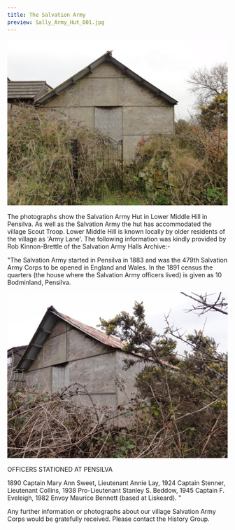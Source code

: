 ```yaml
---
title: The Salvation Army
preview: Sally_Army_Hut_001.jpg
---
```


![The Salvation Army](./the-salvation-army/Sally_Army_Hut_001.jpg)

The photographs show the Salvation Army Hut in Lower Middle Hill in Pensilva. As well as the Salvation Army the hut has accommodated the village Scout Troop. Lower Middle Hill is known locally by older residents of the village as 'Army Lane'. The following information was kindly provided by Rob Kinnon-Brettle of the Salvation Army Halls Archive:-

"The Salvation Army started in Pensilva in 1883 and was the 479th Salvation Army Corps to be opened in England and Wales. In the 1891 census the quarters (the house where the Salvation Army officers lived) is given as 10 Bodminland, Pensilva.

![The Salvation Army](./the-salvation-army/Sally_Army_Hut_002.jpg)

OFFICERS STATIONED AT PENSILVA

1890 Captain Mary Ann Sweet, Lieutenant Annie Lay,
1924 Captain Stenner, Lieutenant Collins,
1938 Pro-Lieutenant Stanley S. Beddow,
1945 Captain F. Eveleigh,
1982 Envoy Maurice Bennett (based at Liskeard). "

Any further information or photographs about our village Salvation Army Corps would be gratefully received. Please contact the History Group.
